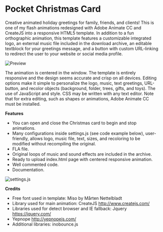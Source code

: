 # Pocket Christmas Card
Creative animated holiday greetings for family, friends, and clients! This is one of my flash animations redesigned with Adobe Animate CC and CreateJS into a responsive HTML5 template. In addition to a fun orthographic animation, this template features a customizable integrated logo, an external music file included in the download archive, an editable textblock for your greetings message, and a button with custom URL-linking to redirect the user to your website or social media profile.

![Preview](https://camo.envatousercontent.com/c3b5bb21d82c3eedec0059d9ecc3414d0def1b89/687474703a2f2f6b6f6e7472616d61782e636f6d2f77702d636f6e74656e742f75706c6f6164732f656e7661746f2f64656d6f2f706f636b65745f786d61735f636172642f7374616e642f5043432d343830783237302e676966)

The animation is centered in the window. The template is entirely responsive and the design seems accurate and crisp on all devices. Editing options make it simple to personalize the logo, music, text greetings, URL-button, and recolor objects (background, folder, trees, gifts, and toys). The use of JavaScript and style. CSS may be written with any text editor. Note that for extra editing, such as shapes or animations, Adobe Animate CC must be installed.

**Features**
* You can open and close the Christmas card to begin and stop animations.
* Many configurations inside settings.js (see code example below), user-friendly, allows logo, music file, text, sizes, and recoloring to be modified without recompiling the original.
* FLA file.
* Original loops of music and sound effects are included in the archive.
* Ready to upload index.html page with centered responsive animation.
* Well commented code.
* Documentation.

![settings.js](https://camo.envatousercontent.com/3862192979740ebc3eb5e4f8a67be89bfd913692/687474703a2f2f6b6f6e7472616d61782e636f6d2f77702d636f6e74656e742f75706c6f6164732f656e7661746f2f64656d6f2f706f636b65745f786d61735f636172642f7374616e642f706f636b65742d636172642d7265636f6c6f722e6a7067)

**Credits**
* Free font used in template: Miso by Mårten Nettelbladt
* Library used for main animation: CreateJS http://www.createjs.com/
* Libraries used for detect browser and IE fallback: Jquery https://jquery.com/
* Yepnope http://yepnopejs.com/
* Additional libraries: inobounce.js

